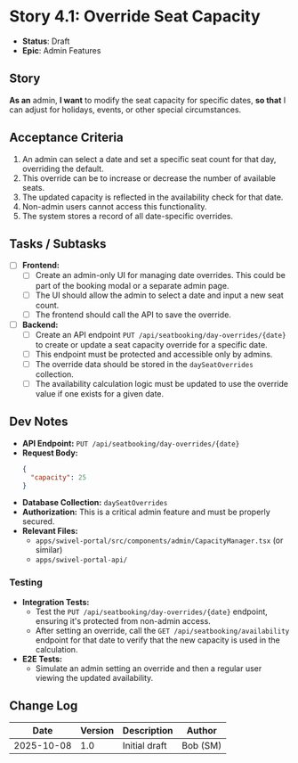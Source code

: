 # Story 4.1: Override Seat Capacity

- **Status**: Draft
- **Epic**: Admin Features

## Story

**As an** admin,
**I want** to modify the seat capacity for specific dates,
**so that** I can adjust for holidays, events, or other special circumstances.

## Acceptance Criteria

1. An admin can select a date and set a specific seat count for that day, overriding the default.
2. This override can be to increase or decrease the number of available seats.
3. The updated capacity is reflected in the availability check for that date.
4. Non-admin users cannot access this functionality.
5. The system stores a record of all date-specific overrides.

## Tasks / Subtasks

- [ ] **Frontend:**
  - [ ] Create an admin-only UI for managing date overrides. This could be part of the booking modal or a separate admin page.
  - [ ] The UI should allow the admin to select a date and input a new seat count.
  - [ ] The frontend should call the API to save the override.
- [ ] **Backend:**
  - [ ] Create an API endpoint `PUT /api/seatbooking/day-overrides/{date}` to create or update a seat capacity override for a specific date.
  - [ ] This endpoint must be protected and accessible only by admins.
  - [ ] The override data should be stored in the `daySeatOverrides` collection.
  - [ ] The availability calculation logic must be updated to use the override value if one exists for a given date.

## Dev Notes

- **API Endpoint:** `PUT /api/seatbooking/day-overrides/{date}`
- **Request Body:**
  ```json
  {
    "capacity": 25
  }
  ```
- **Database Collection:** `daySeatOverrides`
- **Authorization:** This is a critical admin feature and must be properly secured.
- **Relevant Files:**
  - `apps/swivel-portal/src/components/admin/CapacityManager.tsx` (or similar)
  - `apps/swivel-portal-api/`

### Testing

- **Integration Tests:**
  - Test the `PUT /api/seatbooking/day-overrides/{date}` endpoint, ensuring it's protected from non-admin access.
  - After setting an override, call the `GET /api/seatbooking/availability` endpoint for that date to verify that the new capacity is used in the calculation.
- **E2E Tests:**
  - Simulate an admin setting an override and then a regular user viewing the updated availability.

## Change Log

| Date | Version | Description | Author |
| --- | --- | --- | --- |
| 2025-10-08 | 1.0 | Initial draft | Bob (SM) |
